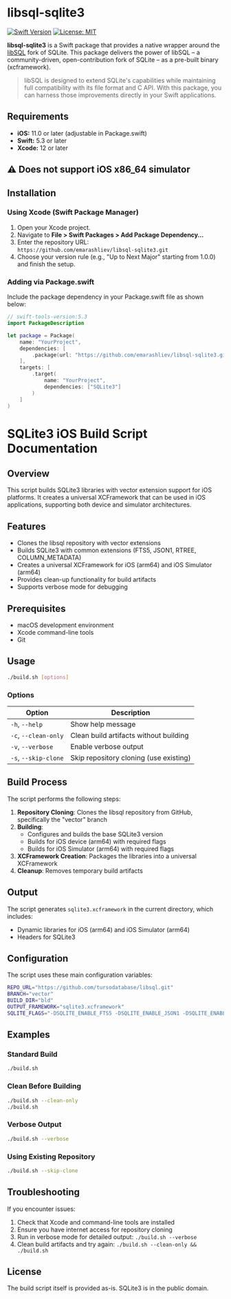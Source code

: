 # libsql-sqlite3

[![Swift Version](https://img.shields.io/badge/Swift-5.3+-orange.svg)](https://swift.org)
[![License: MIT](https://img.shields.io/badge/License-MIT-blue.svg)](LICENSE)

**libsql-sqlite3** is a Swift package that provides a native wrapper around the [libSQL](https://github.com/tursodatabase/libsql) fork of SQLite. This package delivers the power of libSQL – a community-driven, open-contribution fork of SQLite – as a pre-built binary (xcframework).

> libSQL is designed to extend SQLite's capabilities while maintaining full compatibility with its file format and C API. With this package, you can harness those improvements directly in your Swift applications.

## Requirements

- **iOS:** 11.0 or later (adjustable in Package.swift)
- **Swift:** 5.3 or later
- **Xcode:** 12 or later
## ⚠️ Does not support iOS x86_64 simulator
## Installation
### Using Xcode (Swift Package Manager)

1. Open your Xcode project.
2. Navigate to **File > Swift Packages > Add Package Dependency…**
3. Enter the repository URL:  
   `https://github.com/emarashliev/libsql-sqlite3.git`
4. Choose your version rule (e.g., "Up to Next Major" starting from 1.0.0) and finish the setup.

### Adding via Package.swift

Include the package dependency in your Package.swift file as shown below:

```swift
// swift-tools-version:5.3
import PackageDescription

let package = Package(
    name: "YourProject",
    dependencies: [
        .package(url: "https://github.com/emarashliev/libsql-sqlite3.git", branch: "main")
    ],
    targets: [
        .target(
            name: "YourProject",
            dependencies: ["SQLite3"]
        )
    ]
)

```

# SQLite3 iOS Build Script Documentation

## Overview

This script builds SQLite3 libraries with vector extension support for iOS platforms. It creates a universal XCFramework that can be used in iOS applications, supporting both device and simulator architectures.

## Features

- Clones the libsql repository with vector extensions
- Builds SQLite3 with common extensions (FTS5, JSON1, RTREE, COLUMN_METADATA)
- Creates a universal XCFramework for iOS (arm64) and iOS Simulator (arm64)
- Provides clean-up functionality for build artifacts
- Supports verbose mode for debugging

## Prerequisites

- macOS development environment
- Xcode command-line tools
- Git

## Usage

```bash
./build.sh [options]
```

### Options

| Option | Description |
|--------|-------------|
| `-h`, `--help` | Show help message |
| `-c`, `--clean-only` | Clean build artifacts without building |
| `-v`, `--verbose` | Enable verbose output |
| `-s`, `--skip-clone` | Skip repository cloning (use existing) |

## Build Process

The script performs the following steps:

1. **Repository Cloning**: Clones the libsql repository from GitHub, specifically the "vector" branch
2. **Building**: 
   - Configures and builds the base SQLite3 version
   - Builds for iOS device (arm64) with required flags
   - Builds for iOS Simulator (arm64) with required flags
3. **XCFramework Creation**: Packages the libraries into a universal XCFramework
4. **Cleanup**: Removes temporary build artifacts

## Output

The script generates `sqlite3.xcframework` in the current directory, which includes:
- Dynamic libraries for iOS (arm64) and iOS Simulator (arm64)
- Headers for SQLite3

## Configuration

The script uses these main configuration variables:

```bash
REPO_URL="https://github.com/tursodatabase/libsql.git"
BRANCH="vector"
BUILD_DIR="bld"
OUTPUT_FRAMEWORK="sqlite3.xcframework"
SQLITE_FLAGS="-DSQLITE_ENABLE_FTS5 -DSQLITE_ENABLE_JSON1 -DSQLITE_ENABLE_RTREE -DSQLITE_ENABLE_COLUMN_METADATA"
```

## Examples

### Standard Build

```bash
./build.sh
```

### Clean Before Building

```bash
./build.sh --clean-only
./build.sh
```

### Verbose Output

```bash
./build.sh --verbose
```

### Using Existing Repository

```bash
./build.sh --skip-clone
```

## Troubleshooting

If you encounter issues:

1. Check that Xcode and command-line tools are installed
2. Ensure you have internet access for repository cloning
3. Run in verbose mode for detailed output: `./build.sh --verbose`
4. Clean build artifacts and try again: `./build.sh --clean-only && ./build.sh`

## License

The build script itself is provided as-is. SQLite3 is in the public domain.
